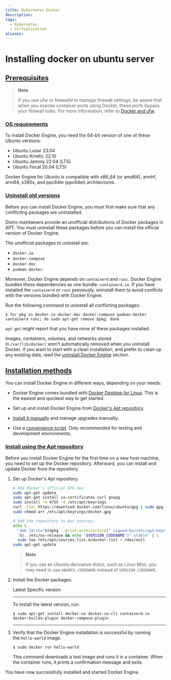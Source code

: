 ```yaml
---
title: Kubernetes Docker
description: 
tags:
  - Kubernetes
  - Virtualization
aliases:
---
```

# Installing docker on ubuntu server
## [Prerequisites](https://docs.docker.com/engine/install/ubuntu/#prerequisites) 

> **Note**
> 
> If you use ufw or firewalld to manage firewall settings, be aware that when you expose container ports using Docker, these ports bypass your firewall rules. For more information, refer to [Docker and ufw](https://docs.docker.com/network/packet-filtering-firewalls/#docker-and-ufw).

### [OS requirements](https://docs.docker.com/engine/install/ubuntu/#os-requirements) 

To install Docker Engine, you need the 64-bit version of one of these Ubuntu versions:

- Ubuntu Lunar 23.04
- Ubuntu Kinetic 22.10
- Ubuntu Jammy 22.04 (LTS)
- Ubuntu Focal 20.04 (LTS)

Docker Engine for Ubuntu is compatible with x86_64 (or amd64), armhf, arm64, s390x, and ppc64le (ppc64el) architectures.

### [Uninstall old versions](https://docs.docker.com/engine/install/ubuntu/#uninstall-old-versions) 

Before you can install Docker Engine, you must first make sure that any conflicting packages are uninstalled.

Distro maintainers provide an unofficial distributions of Docker packages in APT. You must uninstall these packages before you can install the official version of Docker Engine.

The unofficial packages to uninstall are:

- `docker.io`
- `docker-compose`
- `docker-doc`
- `podman-docker`

Moreover, Docker Engine depends on `containerd` and `runc`. Docker Engine bundles these dependencies as one bundle: `containerd.io`. If you have installed the `containerd` or `runc` previously, uninstall them to avoid conflicts with the versions bundled with Docker Engine.

Run the following command to uninstall all conflicting packages:

```console
$ for pkg in docker.io docker-doc docker-compose podman-docker containerd runc; do sudo apt-get remove $pkg; done
```

`apt-get` might report that you have none of these packages installed.

Images, containers, volumes, and networks stored in `/var/lib/docker/` aren't automatically removed when you uninstall Docker. If you want to start with a clean installation, and prefer to clean up any existing data, read the [uninstall Docker Engine](https://docs.docker.com/engine/install/ubuntu/#uninstall-docker-engine) section.

## [Installation methods](https://docs.docker.com/engine/install/ubuntu/#installation-methods) 

You can install Docker Engine in different ways, depending on your needs:

- Docker Engine comes bundled with [Docker Desktop for Linux](https://docs.docker.com/desktop/install/linux-install/). This is the easiest and quickest way to get started.
    
- Set up and install Docker Engine from [Docker's Apt repository](https://docs.docker.com/engine/install/ubuntu/#install-using-the-repository).
    
- [Install it manually](https://docs.docker.com/engine/install/ubuntu/#install-from-a-package) and manage upgrades manually.
    
- Use a [convenience script](https://docs.docker.com/engine/install/ubuntu/#install-using-the-convenience-script). Only recommended for testing and development environments.
    

### [Install using the Apt repository](https://docs.docker.com/engine/install/ubuntu/#install-using-the-repository) 

Before you install Docker Engine for the first time on a new host machine, you need to set up the Docker repository. Afterward, you can install and update Docker from the repository.

1. Set up Docker's Apt repository.
    
    ```bash
    # Add Docker's official GPG key:
    sudo apt-get update
    sudo apt-get install ca-certificates curl gnupg
    sudo install -m 0755 -d /etc/apt/keyrings
    curl -fsSL https://download.docker.com/linux/ubuntu/gpg | sudo gpg --dearmor -o /etc/apt/keyrings/docker.gpg
    sudo chmod a+r /etc/apt/keyrings/docker.gpg
    
    # Add the repository to Apt sources:
    echo \
      "deb [arch="$(dpkg --print-architecture)" signed-by=/etc/apt/keyrings/docker.gpg] https://download.docker.com/linux/ubuntu \
      "$(. /etc/os-release && echo "$VERSION_CODENAME")" stable" | \
      sudo tee /etc/apt/sources.list.d/docker.list > /dev/null
    sudo apt-get update
    ```
    
    > **Note**
    > 
    > If you use an Ubuntu derivative distro, such as Linux Mint, you may need to use `UBUNTU_CODENAME` instead of `VERSION_CODENAME`.
    
2. Install the Docker packages.
    
    Latest Specific version
    
    ---
    
    To install the latest version, run:
    
    ```console
    $ sudo apt-get install docker-ce docker-ce-cli containerd.io docker-buildx-plugin docker-compose-plugin
    ```
    
    ---
    
3. Verify that the Docker Engine installation is successful by running the `hello-world` image.
    
    ```console
    $ sudo docker run hello-world
    ```
    
    This command downloads a test image and runs it in a container. When the container runs, it prints a confirmation message and exits.
    

You have now successfully installed and started Docker Engine.